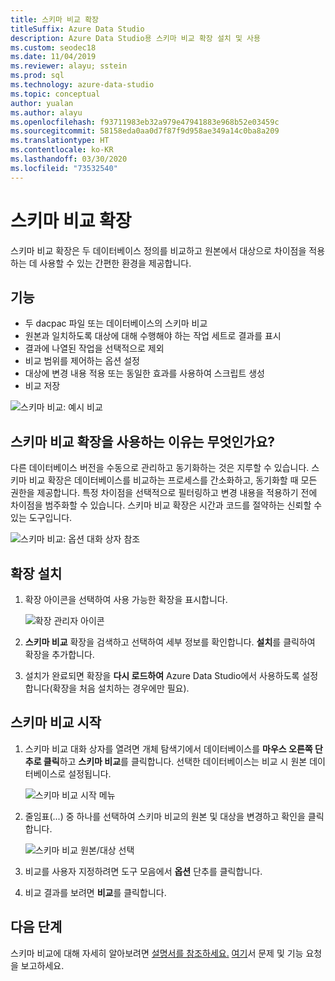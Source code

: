 ```yaml
---
title: 스키마 비교 확장
titleSuffix: Azure Data Studio
description: Azure Data Studio용 스키마 비교 확장 설치 및 사용
ms.custom: seodec18
ms.date: 11/04/2019
ms.reviewer: alayu; sstein
ms.prod: sql
ms.technology: azure-data-studio
ms.topic: conceptual
author: yualan
ms.author: alayu
ms.openlocfilehash: f93711983eb32a979e47941883e968b52e03459c
ms.sourcegitcommit: 58158eda0aa0d7f87f9d958ae349a14c0ba8a209
ms.translationtype: HT
ms.contentlocale: ko-KR
ms.lasthandoff: 03/30/2020
ms.locfileid: "73532540"
---
```

# <a name="schema-compare-extension"></a>스키마 비교 확장
스키마 비교 확장은 두 데이터베이스 정의를 비교하고 원본에서 대상으로 차이점을 적용하는 데 사용할 수 있는 간편한 환경을 제공합니다.


## <a name="features"></a>기능

* 두 dacpac 파일 또는 데이터베이스의 스키마 비교
* 원본과 일치하도록 대상에 대해 수행해야 하는 작업 세트로 결과를 표시
* 결과에 나열된 작업을 선택적으로 제외
* 비교 범위를 제어하는 옵션 설정
* 대상에 변경 내용 적용 또는 동일한 효과를 사용하여 스크립트 생성
* 비교 저장

![스키마 비교: 예시 비교](media/extensions/schema-compare-extension/schema-compare.png)


## <a name="why-would-i-use-the-schema-compare-extension"></a>스키마 비교 확장을 사용하는 이유는 무엇인가요?

다른 데이터베이스 버전을 수동으로 관리하고 동기화하는 것은 지루할 수 있습니다. 스키마 비교 확장은 데이터베이스를 비교하는 프로세스를 간소화하고, 동기화할 때 모든 권한을 제공합니다. 특정 차이점을 선택적으로 필터링하고 변경 내용을 적용하기 전에 차이점을 범주화할 수 있습니다. 스키마 비교 확장은 시간과 코드를 절약하는 신뢰할 수 있는 도구입니다.

![스키마 비교: 옵션 대화 상자 참조](media/extensions/schema-compare-extension/schema-compare-options.png)


## <a name="install-the-extension"></a>확장 설치

1. 확장 아이콘을 선택하여 사용 가능한 확장을 표시합니다.

    ![확장 관리자 아이콘](media/extensions/extension-manager-icon.png)

2. **스키마 비교** 확장을 검색하고 선택하여 세부 정보를 확인합니다. **설치**를 클릭하여 확장을 추가합니다.

3. 설치가 완료되면 확장을 **다시 로드하여** Azure Data Studio에서 사용하도록 설정합니다(확장을 처음 설치하는 경우에만 필요).


## <a name="launch-a-schema-compare"></a>스키마 비교 시작

1. 스키마 비교 대화 상자를 열려면 개체 탐색기에서 데이터베이스를 **마우스 오른쪽 단추로 클릭**하고 **스키마 비교**를 클릭합니다. 선택한 데이터베이스는 비교 시 원본 데이터베이스로 설정됩니다.

    ![스키마 비교 시작 메뉴](media/extensions/schema-compare-extension/schema-compare-launch.png)


2. 줄임표(...) 중 하나를 선택하여 스키마 비교의 원본 및 대상을 변경하고 확인을 클릭합니다.

    ![스키마 비교 원본/대상 선택](media/extensions/schema-compare-extension/schema-compare-select-source-target.png)

3. 비교를 사용자 지정하려면 도구 모음에서 **옵션** 단추를 클릭합니다.

4. 비교 결과를 보려면 **비교**를 클릭합니다.


## <a name="next-steps"></a>다음 단계

스키마 비교에 대해 자세히 알아보려면 [설명서를 참조하세요.](https://docs.microsoft.com/sql/ssdt/how-to-use-schema-compare-to-compare-different-database-definitions)
[여기](https://github.com/microsoft/azuredatastudio/issues)서 문제 및 기능 요청을 보고하세요.
